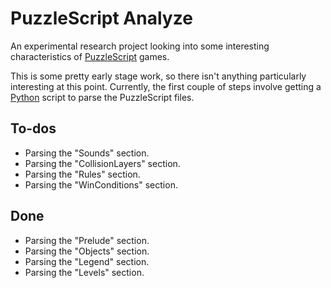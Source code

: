 PuzzleScript Analyze
====================

An experimental research project looking into some interesting characteristics of [PuzzleScript](http://www.puzzlescript.net) games.

This is some pretty early stage work, so there isn't anything particularly interesting at this point. Currently, the first couple of steps involve getting a [Python](http://www.python.org) script to parse the PuzzleScript files. 


To-dos
------

- Parsing the "Sounds" section.
- Parsing the "CollisionLayers" section.
- Parsing the "Rules" section.
- Parsing the "WinConditions" section.


Done
----

- Parsing the "Prelude" section.
- Parsing the "Objects" section.
- Parsing the "Legend" section.
- Parsing the "Levels" section.

